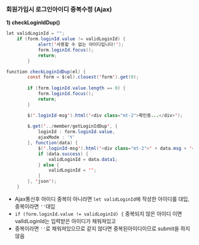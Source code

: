 ### 회원가입시 로그인아이디 중복수정 (Ajax) 

**1\) checkLoginIdDup()**

```java
let validLoginId = "";
	if (form.loginId.value != validLoginId) {
			alert('사용할 수 없는 아이디입니다!');
			form.loginId.focus();
			return;
		}

function checkLoginIdDup(el) {
		const form = $(el).closest('form').get(0);
		
		if (form.loginId.value.length == 0) {
			form.loginId.focus();
			return;
		}

		$('.loginId-msg').html('<div class="mt-2">확인중...</div>');
		
		$.get('../member/getLoginIdDup', {			
			loginId : form.loginId.value,
			ajaxMode : 'Y'
		}, function(data) {
			$('.loginId-msg').html('<div class="mt-2">' + data.msg + '</div>');
			if (data.success) {
				validLoginId = data.data1;
			} else {
				validLoginId = '';
			}
		}, 'json');
	}
```

- Ajax통신후 아이디 중복이 아니라면 ```let validLoginId```에 작성한 아이디를 대입,중복이라면 ```''```대입
- ```if (form.loginId.value != validLoginId) {``` 중복되지 않은 아이디 이면 valIdLoginId는 입력받은 아이디가 채워져있고
- 중복이라면 ```''```로 채워져있으므로 같지 않다면 중복된아이디이므로 submit을 하지않음